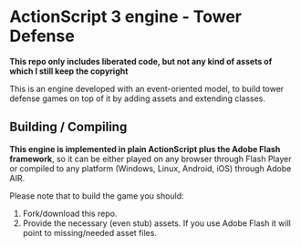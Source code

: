 # ActionScript 3 engine - Tower Defense
**This repo only includes liberated code, but not any kind of assets of which I still keep the copyright**

This is an engine developed with an event-oriented model, to build tower defense games on top of it by adding assets and extending classes.

## Building / Compiling

**This engine is implemented in plain ActionScript plus the Adobe Flash framework**, so it can be either played on any browser through Flash Player or compiled to any platform (Windows, Linux, Android, iOS) through Adobe AIR.

Please note that to build the game you should:
  1. Fork/download this repo.
  2. Provide the necessary (even stub) assets. If you use Adobe Flash it will point to missing/needed asset files.
